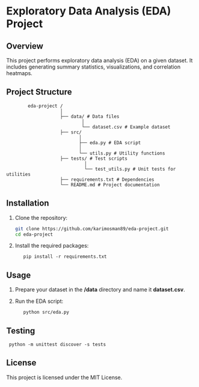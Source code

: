 # Exploratory Data Analysis (EDA) Project

## Overview
This project performs exploratory data analysis (EDA) on a given dataset. It includes generating summary statistics, visualizations, and correlation heatmaps.

## Project Structure

            eda-project /
                        │ 
                        ├── data/ # Data files 
                                │ 
                                └── dataset.csv # Example dataset 
                        ├── src/ 
                               │ 
                               ├── eda.py # EDA script 
                               │ 
                               └── utils.py # Utility functions
                        ├── tests/ # Test scripts 
                                 │ 
                                 └── test_utils.py # Unit tests for utilities 
                        ├── requirements.txt # Dependencies 
                        └── README.md # Project documentation 


## Installation
1. Clone the repository:
   ```bash
   git clone https://github.com/karimosman89/eda-project.git
   cd eda-project

2. Install the required packages:

   
          pip install -r requirements.txt


## Usage

1. Prepare your dataset in the **/data** directory and name it **dataset.csv**.
2. Run the EDA script:
   
          python src/eda.py

   
## Testing    


     python -m unittest discover -s tests

## License

This project is licensed under the MIT License.
